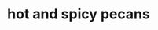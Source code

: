 ---
id: 5e7b74fb3696710014621278
servings:
notes:
directions: 'preheat oven to 300 degrees f (150 degrees c).
in a medium bowl
 mix butter
 worcestershire sauce
 red pepper
 salt
 and garlic powder. stir in the pecans
 and gently toss with chili powder to coat.
spread coated pecans on a medium baking sheet
 and cook 30 minutes in the preheated oven
 stirring approximately every 10 minutes.'
ingredients: '2 tablespoons butter
 melted
1 tablespoon worcestershire sauce
1/4 teaspoon ground red pepper
1/4 teaspoon salt
1/4 teaspoon garlic powder
2 cups pecan halves
1 tablespoon chili powder'
rating: 0
ease:
img:
category:
href: 'https: //www.allrecipes.com/recipe/46029/hot-and-spicy-pecans/'
totalTime: 40 minutes
cookTime: 30 minutes
prepTime: 10 minutes
title: hot and spicy pecans
slug: hot-and-spicy-pecans
---